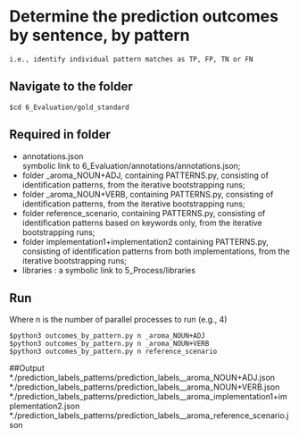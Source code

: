 # Determine the prediction outcomes by sentence, by pattern

    i.e., identify individual pattern matches as TP, FP, TN or FN

## Navigate to the folder
```
$cd 6_Evaluation/gold_standard
```

## Required in folder
* annotations.json\
symbolic link to 6_Evaluation/annotations/annotations.json;
* folder _aroma_NOUN+ADJ, containing PATTERNS.py, consisting of identification patterns, from the iterative bootstrapping runs;
* folder _aroma_NOUN+VERB, containing PATTERNS.py, consisting of identification patterns, from the iterative bootstrapping runs;
* folder reference_scenario, containing PATTERNS.py, consisting of identification patterns based on keywords only, from the iterative bootstrapping runs;
* folder implementation1+implementation2 containing PATTERNS.py, consisting of identification patterns from both implementations, from the iterative bootstrapping runs;
* libraries : a symbolic link to 5_Process/libraries

## Run
Where n is the number of parallel processes to run (e.g., 4)
```
$python3 outcomes_by_pattern.py n _aroma_NOUN+ADJ
$python3 outcomes_by_pattern.py n _aroma_NOUN+VERB
$python3 outcomes_by_pattern.py n reference_scenario
```

##Output
*./prediction_labels_patterns/prediction_labels__aroma_NOUN+ADJ.json
*./prediction_labels_patterns/prediction_labels__aroma_NOUN+VERB.json
*./prediction_labels_patterns/prediction_labels__aroma_implementation1+implementation2.json
*./prediction_labels_patterns/prediction_labels__aroma_reference_scenario.json


